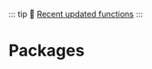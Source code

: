 ::: tip
📰 [Recent updated functions](/recent-updated)
:::

# Packages

<!--GENERATED LIST, DO NOT MODIFY MANUALLY-->
<!--FUNCTIONS_LIST_STARTS-->
